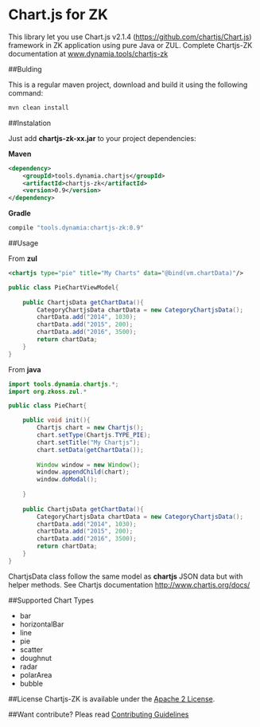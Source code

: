 # Chart.js for ZK

This library let you use Chart.js v2.1.4 (https://github.com/chartjs/Chart.js) framework in ZK application using pure Java or ZUL. Complete Chartjs-ZK documentation at www.dynamia.tools/chartjs-zk

##Bulding

This is a regular maven project, download and build it using the following command:


```bash
mvn clean install
```

##Instalation

Just add **chartjs-zk-xx.jar** to your project dependencies:

**Maven**

```xml
<dependency>
    <groupId>tools.dynamia.chartjs</groupId>
    <artifactId>chartjs-zk</artifactId>
    <version>0.9</version>
</dependency>
```

**Gradle**
```bash
compile "tools.dynamia:chartjs-zk:0.9"
```

##Usage

From **zul**
```xml
<chartjs type="pie" title="My Charts" data="@bind(vm.chartData)"/>
```

```java
public class PieChartViewModel{
    
    public ChartjsData getChartData(){
        CategoryChartjsData chartData = new CategoryChartjsData();
        chartData.add("2014", 1030);
        chartData.add("2015", 200);
        chartData.add("2016", 3500);
        return chartData;
    }
}
```

From **java**

```java
import tools.dynamia.chartjs.*;
import org.zkoss.zul.*

public class PieChart{

    public void init(){
        Chartjs chart = new Chartjs();
        chart.setType(Chartjs.TYPE_PIE);
        chart.setTitle("My Chartjs");
        chart.setData(getChartData());
        
        Window window = new Window();
        window.appendChild(chart);
        window.doModal();
        
    }
    
    public ChartjsData getChartData(){
        CategoryChartjsData chartData = new CategoryChartjsData();
        chartData.add("2014", 1030);
        chartData.add("2015", 200);
        chartData.add("2016", 3500);
        return chartData;
    }
}
```

ChartjsData class follow the same model as **chartjs** JSON data but with helper methods. See Chartjs documentation http://www.chartjs.org/docs/



##Supported Chart Types

- bar
- horizontalBar
- line
- pie
- scatter
- doughnut
- radar
- polarArea
- bubble

##License
Chartjs-ZK is available under the [Apache 2 License](https://github.com/dynamia-projects/chartjs-zk/blob/master/LICENSE.md).

##Want contribute?
Pleas read [Contributing Guidelines](https://github.com/dynamia-projects/chartjs-zk/blob/master/CONTRIBUTING.md)

